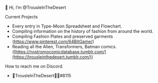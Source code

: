 👋 Hi, I’m @TrousleInTheDesert

Current Projects
- Every entry in Type-Moon Spreadsheet and Flowchart.
- Compiling information on the history of fashion from around the world.
- Compiling Fashion Plates and preserved garments (https://www.pinterest.com/64BitGame/)
- Reading all the Alien, Transformers, Batman comics. ([https://nostromocomicdatabase.tumblr.com/](https://trousleinthedesert.tumblr.com/))


How to reach me on Discord.
- 🐎TrousleInTheDesert🦈🐍#8115

<!---
TrousleInTheDesert/TrousleInTheDesert is a ✨ special ✨ repository because its `README.md` (this file) appears on your GitHub profile.
You can click the Preview link to take a look at your changes.
--->
